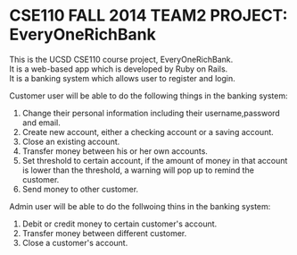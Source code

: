 # CSE110 FALL 2014 TEAM2 PROJECT: EveryOneRichBank

This is the UCSD CSE110 course project, EveryOneRichBank.<br/>
It is a web-based app which is developed by Ruby on Rails.<br/>
It is a banking system which allows user to register and login.<br/>

Customer user will be able to do the following things in the banking system:<br/>
1. Change their personal information including their username,password and email.<br/>
2. Create new account, either a checking account or a saving account.<br/>
3. Close an existing account.<br/>
4. Transfer money between his or her own accounts.<br/>
5. Set threshold to certain account, if the amount of money in that account is lower than the threshold, a warning will pop up to remind the customer.<br/>
6. Send money to other customer.<br/>
 
Admin user will be able to do the follwoing thins in the banking system:<br/>
1. Debit or credit money to certain customer's account.<br/>
2. Transfer money between different customer.<br/>
3. Close a customer's account.<br/>
